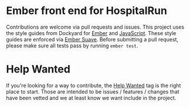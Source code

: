 Ember front end for HospitalRun
==================================================

Contributions are welcome via pull requests and issues.  This project uses the style guides from Dockyard for [Ember](https://github.com/dockyard/styleguides/blob/master/ember.md) and [JavaScript](https://github.com/dockyard/styleguides/blob/master/javascript.md).  These style guides are enforced via [Ember Suave](https://github.com/dockyard/ember-suave).  Before submitting a pull request, please make sure all tests pass by running ```ember test```.

Help Wanted
==================================================
If you're looking for a way to contribute, the [Help Wanted](https://github.com/HospitalRun/hospitalrun-frontend/labels/Help%20Wanted) tag is the right place to start. Those are intended to be issues / features / changes that have been vetted and we at least know we want include in the project.
